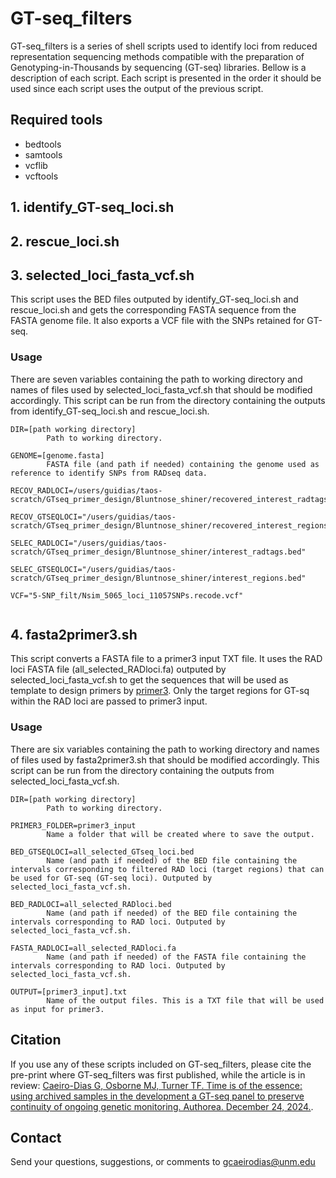 # GT-seq_filters
GT-seq_filters is a series of shell scripts used to identify loci from reduced representation sequencing methods compatible with the preparation of Genotyping-in-Thousands by sequencing (GT-seq) libraries. Bellow is a description of each script. Each script is presented in the order it should be used since each script uses the output of the previous script.

## Required tools
- bedtools
- samtools
- vcflib
- vcftools

## 1. identify_GT-seq_loci.sh

## 2. rescue_loci.sh

## 3. selected_loci_fasta_vcf.sh
This script uses the BED files outputed by identify_GT-seq_loci.sh and rescue_loci.sh and gets the corresponding FASTA sequence from the FASTA genome file. It also exports a VCF file with the SNPs retained for GT-seq.

### Usage
There are seven variables containing the path to working directory and names of files used by selected_loci_fasta_vcf.sh that should be modified accordingly. This script can be run from the directory containing the outputs from identify_GT-seq_loci.sh and rescue_loci.sh. 
~~~
DIR=[path working directory]
        Path to working directory.

GENOME=[genome.fasta]
        FASTA file (and path if needed) containing the genome used as reference to identify SNPs from RADseq data.
 
RECOV_RADLOCI=/users/guidias/taos-scratch/GTseq_primer_design/Bluntnose_shiner/recovered_interest_radtags.bed
        
RECOV_GTSEQLOCI="/users/guidias/taos-scratch/GTseq_primer_design/Bluntnose_shiner/recovered_interest_regions.bed"
        
SELEC_RADLOCI="/users/guidias/taos-scratch/GTseq_primer_design/Bluntnose_shiner/interest_radtags.bed"
        
SELEC_GTSEQLOCI="/users/guidias/taos-scratch/GTseq_primer_design/Bluntnose_shiner/interest_regions.bed"
        
VCF="5-SNP_filt/Nsim_5065_loci_11057SNPs.recode.vcf"
        
~~~

## 4. fasta2primer3.sh
This script converts a FASTA file to a primer3 input TXT file. It uses the RAD loci FASTA file (all_selected_RADloci.fa) outputed by selected_loci_fasta_vcf.sh to get the sequences that will be used as template to design primers by [primer3](https://github.com/primer3-org/primer3). Only the target regions for GT-sq within the RAD loci are passed to primer3 input.

### Usage
There are six variables containing the path to working directory and names of files used by fasta2primer3.sh that should be modified accordingly. This script can be run from the directory containing the outputs from selected_loci_fasta_vcf.sh. 
~~~
DIR=[path working directory]
        Path to working directory.

PRIMER3_FOLDER=primer3_input
        Name a folder that will be created where to save the output.

BED_GTSEQLOCI=all_selected_GTseq_loci.bed
        Name (and path if needed) of the BED file containing the intervals corresponding to filtered RAD loci (target regions) that can be used for GT-seq (GT-seq loci). Outputed by selected_loci_fasta_vcf.sh.

BED_RADLOCI=all_selected_RADloci.bed
        Name (and path if needed) of the BED file containing the intervals corresponding to RAD loci. Outputed by selected_loci_fasta_vcf.sh.

FASTA_RADLOCI=all_selected_RADloci.fa
        Name (and path if needed) of the FASTA file containing the intervals corresponding to RAD loci. Outputed by selected_loci_fasta_vcf.sh.

OUTPUT=[primer3_input].txt
        Name of the output files. This is a TXT file that will be used as input for primer3.
~~~

## Citation
If you use any of these scripts included on GT-seq_filters, please cite the pre-print where GT-seq_filters was first published, while the article is in review: [Caeiro-Dias G, Osborne MJ, Turner TF. Time is of the essence: using archived samples in the development a GT-seq panel to preserve continuity of ongoing genetic monitoring. Authorea. December 24, 2024.](https://doi.org/10.22541/au.173501104.41338406/v1). 

## Contact
Send your questions, suggestions, or comments to gcaeirodias@unm.edu
